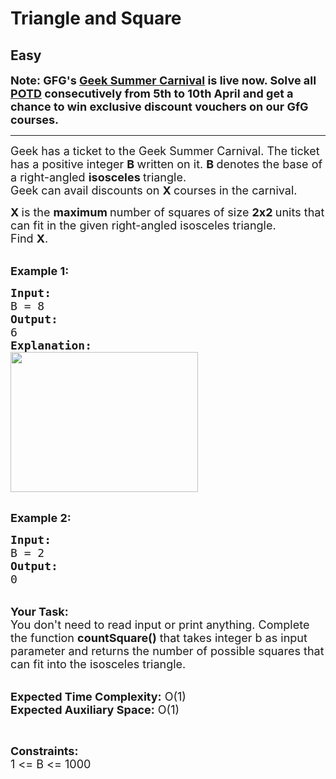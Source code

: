 # Triangle and Square
## Easy 
<div class="problem-statement" style="user-select: auto;">
                <p style="user-select: auto;"></p><p style="user-select: auto;"><strong style="user-select: auto;"><span style="font-size: 18px; user-select: auto;">Note:&nbsp;GFG's <a href="https://practice.geeksforgeeks.org/summer-carnival-2022?utm_source=potd&amp;utm_medium=problempage&amp;utm_campaign=gsc22" target="_blank" style="user-select: auto;">Geek Summer Carnival</a> is live now. Solve all <a href="https://practice.geeksforgeeks.org/problem-of-the-day" target="_blank" style="user-select: auto;">POTD</a> consecutively from 5th to 10th April and get a chance to win exclusive discount vouchers on our GfG courses.</span></strong></p>

<hr style="user-select: auto;">
<p style="user-select: auto;"><span style="font-size: 18px; user-select: auto;">Geek has a ticket to the Geek Summer Carnival. The ticket has a positive integer <strong style="user-select: auto;">B </strong>written on it. <strong style="user-select: auto;">B </strong>denotes the base of a right-angled <strong style="user-select: auto;">isosceles </strong>triangle.&nbsp;<br style="user-select: auto;">
Geek can avail discounts on <strong style="user-select: auto;">X </strong>courses in the carnival.</span></p>

<p style="user-select: auto;"><span style="font-size: 18px; user-select: auto;"><strong style="user-select: auto;">X </strong>is the <strong style="user-select: auto;">maximum </strong>number of squares of size <strong style="user-select: auto;">2x2 </strong>units that can fit in the given right-angled isosceles triangle.&nbsp;<br style="user-select: auto;">
Find <strong style="user-select: auto;">X</strong>.&nbsp;</span></p>

<p style="user-select: auto;"><br style="user-select: auto;">
<span style="font-size: 18px; user-select: auto;"><strong style="user-select: auto;">Example 1:</strong></span></p>

<pre style="user-select: auto;"><span style="font-size: 18px; user-select: auto;"><strong style="user-select: auto;">Input:</strong>
B = 8
<strong style="user-select: auto;">Output:</strong>
6 
<strong style="user-select: auto;">Explanation: 
</strong></span><img alt="" src="https://media.geeksforgeeks.org/img-practice/ScreenShot2022-04-01at2-1648805313.png" style="height: 224px; width: 300px; user-select: auto;" class="img-responsive">
</pre>

<p style="user-select: auto;"><br style="user-select: auto;">
<span style="font-size: 18px; user-select: auto;"><strong style="user-select: auto;">Example 2:</strong></span></p>

<pre style="user-select: auto;"><span style="font-size: 18px; user-select: auto;"><strong style="user-select: auto;">Input:</strong>
B = 2
<strong style="user-select: auto;">Output:</strong>
0</span></pre>

<p style="user-select: auto;"><br style="user-select: auto;">
<span style="font-size: 18px; user-select: auto;"><strong style="user-select: auto;">Your Task:</strong><br style="user-select: auto;">
You don't need to read input or print anything. Complete the function <strong style="user-select: auto;">countSquare()</strong> that takes integer b as input parameter and returns the number of possible squares that can fit into the isosceles triangle.&nbsp;</span></p>

<p style="user-select: auto;"><br style="user-select: auto;">
<span style="font-size: 18px; user-select: auto;"><strong style="user-select: auto;">Expected Time Complexity:</strong> O(1)<br style="user-select: auto;">
<strong style="user-select: auto;">Expected Auxiliary Space:</strong> O(1)</span></p>

<p style="user-select: auto;">&nbsp;</p>

<p style="user-select: auto;"><span style="font-size: 18px; user-select: auto;"><strong style="user-select: auto;">Constraints:</strong><br style="user-select: auto;">
1 &lt;= B &lt;= 1000</span></p>
 <p style="user-select: auto;"></p>
            </div>